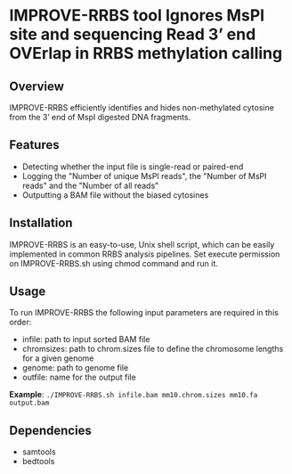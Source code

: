 # IMPROVE-RRBS tool Ignores MsPI site and sequencing Read 3’ end OVErlap in RRBS methylation calling

## Overview
IMPROVE-RRBS efficiently identifies and hides non-methylated cytosine from the 3’ end of MspI digested
DNA fragments.

## Features
- Detecting whether the input file is single-read or paired-end
- Logging the "Number of unique MsPI reads", the "Number of MsPI reads" and the "Number of all reads"
- Outputting a BAM file without the biased cytosines

## Installation
IMPROVE-RRBS is an easy-to-use, Unix shell script, which can be easily implemented in common RRBS analysis pipelines.
Set execute permission on IMPROVE-RRBS.sh using chmod command and run it.

## Usage
To run IMPROVE-RRBS the following input parameters are required in this order:
- infile: path to input sorted BAM file
- chromsizes: path to chrom.sizes file to define the chromosome lengths for a given genome
- genome: path to genome file
- outfile: name for the output file

**Example**:
`./IMPROVE-RRBS.sh infile.bam mm10.chrom.sizes mm10.fa output.bam`

## Dependencies
- samtools
- bedtools

